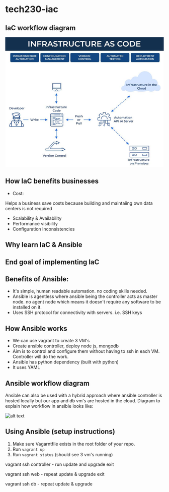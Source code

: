 # tech230-iac

## IaC workflow diagram

![alt text](./assets/2.jpg)

## How IaC benefits businesses

- Cost:

Helps a business save costs because building and maintaiing own data centers is not required

- Scalability & Availability
- Performance visibility
- Configuration Inconsistencies

## Why learn IaC & Ansible

## End goal of implementing IaC

## Benefits of Ansible:

- It's simple, human readable automation. no coding skills needed.
- Ansible is agentless where ansible being the controller acts as master node. no agent node which means it doesn't require any software to be installed on it.
- Uses SSH protocol for connectivity with servers. i.e. SSH keys

## How Ansible works

- We can use vagrant to create 3 VM's
- Create ansible controller, deploy node js, mongodb
- Aim is to control and configure them without having to ssh in each VM. Controller will do the work.
- Ansible has python dependency (built with python)
- It uses YAML

## Ansible workflow diagram

Ansible can also be used with a hybrid approach where ansible controller is hosted locally but our app and db vm's are hosted in the cloud. Diagram to explain how workflow in ansible looks like:

![alt text](./assets/ansible-diagram.png)


## Using Ansible (setup instructions)

1. Make sure Vagarntfile exists in the root folder of your repo.
2. Run `vagrant up`
3. Run `vagrant status` (should see 3 vm's running)

vagrant ssh controller - run update and upgrade
exit

vagrant ssh web - repeat update & upgrade
exit

vagrant ssh db - repeat update & upgrade

